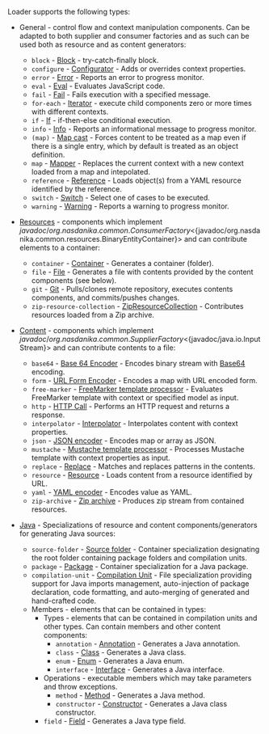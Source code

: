 Loader supports the following types:

* General - control flow and context manipulation components. Can be adapted to both supplier and consumer factories and as such can be used both as resource and as content generators:
    * ``block`` - [Block](block.html) - try-catch-finally block.
    * ``configure`` - [Configurator](configurator.html) - Adds or overrides context properties.
    * ``error`` - [Error](error.html) - Reports an error to progress monitor.
    * ``eval`` - [Eval](eval.html) - Evaluates JavaScript code.
    * ``fail`` - [Fail](fail.html) - Fails execution with a specified message.
    * ``for-each`` - [Iterator](iterator.html) - execute child components zero or more times with different contexts.
    * ``if`` - [If](if.html) - if-then-else conditional execution.
    * ``info`` - [Info](info.html) - Reports an informational message to progress monitor.
    * ``(map)`` - [Map cast](map-cast.html) - Forces content to be treated as a map even if there is a single entry, which by default is treated as an object definition.
    * ``map`` - [Mapper](mapper.html) - Replaces the current context with a new context loaded from a map and intepolated.
    * ``reference`` - [Reference](reference.html) - Loads object(s) from a YAML resource identified by the reference.
    * ``switch`` - [Switch](switch.html) - Select one of cases to be executed.
    * ``warning`` - [Warning](warning.html) - Reports a warning to progress monitor.
    
* [Resources](../resources/index.html) - components which implement ${javadoc/org.nasdanika.common.ConsumerFactory}<${javadoc/org.nasdanika.common.resources.BinaryEntityContainer}> and can contribute elements to a container:
    * ``container`` - [Container](../resources/container.html) - Generates a container (folder).
    * ``file`` - [File](../resources/file.html) - Generates a file with contents provided by the content components (see below).
    * ``git`` - [Git](../resources/git.html) - Pulls/clones remote repository, executes contents components, and commits/pushes changes.
    * ``zip-resource-collection`` - [ZipResourceCollection](../resources/zip-resource-collection.html) - Contributes resources loaded from a Zip archive.
* [Content](../content/index.html) - components which implement ${javadoc/org.nasdanika.common.SupplierFactory}<${javadoc/java.io.InputStream}> and can contribute contents to a file:
    * ``base64`` - [Base 64 Encoder](../content/base64.html) - Encodes binary stream with [Base64](https://en.wikipedia.org/wiki/Base64) encoding.
    * ``form`` - [URL Form Encoder](../content/form.html) - Encodes a map with URL encoded form.
    * ``free-marker`` - [FreeMarker template processor](../content/free-marker.html) - Evaluates FreeMarker template with context or specified model as input.
    * ``http`` - [HTTP Call](../content/http-call.html) - Performs an HTTP request and returns a response.
    * ``interpolator`` - [Interpolator](../content/interpolator.html) - Interpolates content with context properties.
    * ``json`` - [JSON encoder](../content/json.html) - Encodes map or array as JSON.
    * ``mustache`` - [Mustache template processor](../content/mustache.html) - Processes Mustache template with context properties as input.
    * ``replace`` - [Replace](../content/replace.html) - Matches and replaces patterns in the contents.
    * ``resource`` - [Resource](../content/resource.html) - Loads content from a resource identified by URL.
    * ``yaml`` - [YAML encoder](../content/yaml.html) - Encodes value as YAML.
    * ``zip-archive`` - [Zip archive](../content/resource.html) - Produces zip stream from contained resources.
* [Java](../java/index.html) - Specializations of resource and content components/generators for generating Java sources:
    * ``source-folder`` - [Source folder](../java/source-folder.html) - Container specialization designating the root folder containing package folders and compilation units.
    * ``package`` - [Package](../java/package.html) - Container specialization for a Java package.
    * ``compilation-unit`` - [Compilation Unit](../java/compilation-unit.html) - File specialization providing support for Java imports management, auto-injection of package declaration, code formatting, and auto-merging of generated and hand-crafted code.
    * Members - elements that can be contained in types:
        * Types - elements that can be contained in compilation units and other types. Can contain members and other content components: 
            * ``annotation`` - [Annotation](../java/annotation.html) - Generates a Java annotation.
            * ``class`` - [Class](../java/class.html) - Generates a Java class.
            * ``enum`` - [Enum](../java/enum.html) - Generates a Java enum.
            * ``interface`` - [Interface](../java/interface.html) - Generates a Java interface.
        * Operations - executable members which may take parameters and throw exceptions.    
            * ``method`` - [Method](../java/method.html) - Generates a Java method.
            * ``constructor`` - [Constructor](../java/constructor.html) - Generates a Java class constructor.
        * ``field`` - [Field](../java/field.html) - Generates a Java type field.
    